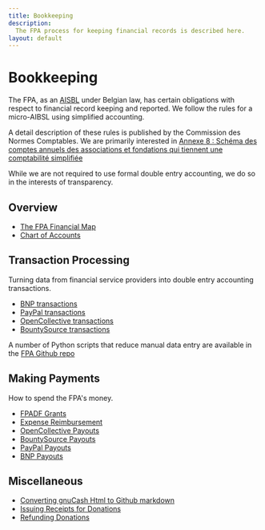 ```yaml
---
title: Bookkeeping
description:
  The FPA process for keeping financial records is described here.
layout: default
---
```

# Bookkeeping

The FPA, as an [AISBL](https://www.socialplatform.org/wp-content/uploads/2013/06/20120509_Presentation_AISBL.pdf) under Belgian law, has certain obligations with respect to financial record keeping and reported.  We follow the rules for a micro-AIBSL using simplified accounting. 

A detail description of these rules is published by the Commission des Normes Comptables.
We are primarily interested in [Annexe 8 : Schéma des comptes annuels des associations et fondations qui tiennent une comptabilité simplifiée](https://www.cnc-cbn.be/fr/node/2247)
 
While we are not required to use formal double entry accounting, we do so in the interests of transparency. 

## Overview
- [The FPA Financial Map](./FPAFinancialMap.md)
- [Chart of Accounts](./ChartOfAccounts.md)

## Transaction Processing

Turning data from financial service providers into double entry accounting transactions.
- [BNP transactions](./BNPTransactionProcessing.md)
- [PayPal transactions](./PayPalTransactionProcessing.md)
- [OpenCollective transactions](./OpenCollectiveTransactionProcessing.md)
- [BountySource transactions](./BountySourceTransactionProcessing.md)

A number of Python scripts that reduce manual data entry are available in the [FPA Github repo](https://github.com/FreeCAD/FPA/tree/main/code/bookkeepingScripts)

## Making Payments

How to spend the FPA's money.
- [FPADF Grants](./FPADFGrants.md)
- [Expense Reimbursement](./ExpenseReimbursement.md)
- [OpenCollective Payouts](./OpenCollectivePayouts.md)
- [BountySource Payouts](./BountySourcePayouts.md)
- [PayPal Payouts](./PayPalPayouts.md)
- [BNP Payouts](./BNPPayouts.md)

## Miscellaneous
- [Converting gnuCash Html to Github markdown](./gnuCashToGithubMarkdown.md)
- [Issuing Receipts for Donations](./IssuingReceipts.md)
- [Refunding Donations](./DonationRefunds.md)
